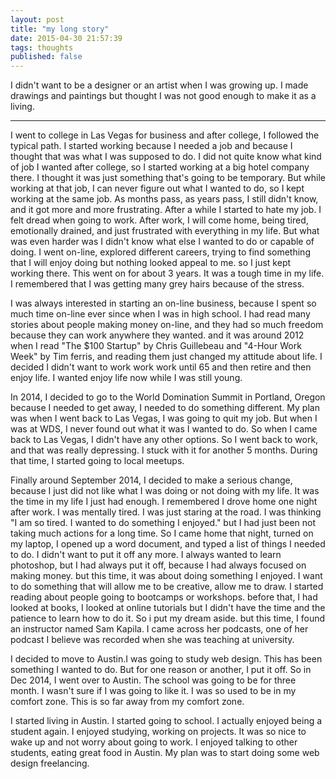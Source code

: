 ```yaml
---
layout: post
title: "my long story"
date: 2015-04-30 21:57:39
tags: thoughts
published: false
---
```

I didn't want to be a designer or an artist when I was growing up. I made drawings and paintings but thought I was not good enough to make it as a living.   

---
I went to college in Las Vegas for business and after college, I followed the typical path. I started working because I needed a job and because I thought that was what I was supposed to do. I did not quite know what kind of job I wanted after college, so I started working at a big hotel company there. I thought it was just something that's going to be temporary. But while working at that job, I can never figure out what I wanted to do, so I kept working at the same job. As months pass, as years pass, I still didn't know, and it got more and more frustrating. After a while I started to hate my job. I felt dread when going to work. After work, I will come home, being tired, emotionally drained, and just frustrated with everything in my life. But what was even harder was I didn't know what else I wanted to do or capable of doing. I went on-line, explored different careers, trying to find something that I will enjoy doing but nothing looked appeal to me. so I just kept working there. This went on for about 3 years. It was a tough time in my life. I remembered that I was getting many grey hairs because of the stress. 

I was always interested in starting an on-line business, because I spent so much time on-line ever since when I was in high school. I had read many stories about people making money on-line, and they had so much freedom because they can work anywhere they wanted. and it was around 2012 when I read "The $100 Startup" by Chris Guillebeau and "4-Hour Work Week" by Tim ferris, and reading them just changed my attitude about life. I decided I didn't want to work work work until 65 and then retire and then enjoy life. I wanted enjoy life now while I was still young. 

In 2014, I decided to go to the World Domination Summit in Portland, Oregon because I needed to get away, I needed to do something different. My plan was when I went back to Las Vegas, I was going to quit my job. But when I was at WDS, I never found out what it was I wanted to do. So when I came back to Las Vegas, I didn't have any other options. So I went back to work, and that was really depressing. I stuck with it for another 5 months. During that time, I started going to local meetups. 

Finally around September 2014, I decided to make a serious change, because I just did not like what I was doing or not doing with my life. It was the time in my life I just had enough. I remembered I drove home one night after work. I was mentally tired. I was just staring at the road. I was thinking "I am so tired. I wanted to do something I enjoyed." but I had just been not taking much actions for a long time. So I came home that night, turned on my laptop, I opened up a word document, and typed a list of things I needed to do. I didn't want to put it off any more. I always wanted to learn photoshop, but I had always put it off, because I had always focused on making money. but this time, it was about doing something I enjoyed. I want to do something that will allow me to be creative, allow me to draw. I started reading about people going to bootcamps or workshops. before that, I had looked at books, I looked at online tutorials but I didn't have the time and the patience to learn how to do it. So i put my dream aside. but this time, I found an instructor named Sam Kapila. I came across her podcasts, one of her podcast I believe was recorded when she was teaching at university. 

I decided to move to Austin.I was going to study web design. This has been something I wanted to do. But for one reason or another, I put it off. So in Dec 2014, I went over to Austin. The school was going to be for three month. I wasn't sure if I was going to like it. I was so used to be in my comfort zone. This is so far away from my comfort zone. 

I started living in Austin. I started going to school. I actually enjoyed being a student again. I enjoyed studying, working on projects. It was so nice to wake up and not worry about going to work. I enjoyed talking to other students, eating great food in Austin. My plan was to start doing some web design freelancing.  

